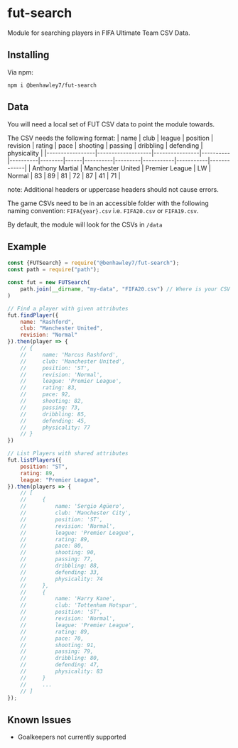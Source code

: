 # fut-search
Module for searching players in FIFA Ultimate Team CSV Data.

## Installing
Via npm:
```
npm i @benhawley7/fut-search
```

## Data
You will need a local set of FUT CSV data to point the module towards.


The CSV needs the following format:
| name            | club              | league         | position | revision | rating | pace | shooting | passing | dribbling | defending | physicality |
|-----------------|-------------------|----------------|----------|----------|--------|------|----------|---------|-----------|-----------|-------------|
| Anthony Martial | Manchester United | Premier League | LW       | Normal   | 83     | 89   | 81       | 72      | 87        | 41        | 71          |

note: Additional headers or uppercase headers should not cause errors.

The game CSVs need to be in an accessible folder with the following naming convention: `FIFA{year}.csv` i.e. `FIFA20.csv` or `FIFA19.csv`.

By default, the module will look for the CSVs in `/data`

## Example

```js
const {FUTSearch} = require("@benhawley7/fut-search");
const path = require("path");

const fut = new FUTSearch(
    path.join(__dirname, "my-data", "FIFA20.csv") // Where is your CSV data stored?
)

// Find a player with given attributes
fut.findPlayer({
    name: "Rashford",
    club: "Manchester United",
    revision: "Normal"
}).then(player => {
    // {
    //     name: 'Marcus Rashford',
    //     club: 'Manchester United',
    //     position: 'ST',
    //     revision: 'Normal',
    //     league: 'Premier League',
    //     rating: 83,
    //     pace: 92,
    //     shooting: 82,
    //     passing: 73,
    //     dribbling: 85,
    //     defending: 45,
    //     physicality: 77
    // }
})

// List Players with shared attributes
fut.listPlayers({
    position: "ST",
    rating: 89,
    league: "Premier League",
}).then(players => {
    // [
    //     {
    //         name: 'Sergio Agüero',
    //         club: 'Manchester City',
    //         position: 'ST',
    //         revision: 'Normal',
    //         league: 'Premier League',
    //         rating: 89,
    //         pace: 80,
    //         shooting: 90,
    //         passing: 77,
    //         dribbling: 88,
    //         defending: 33,
    //         physicality: 74
    //     },
    //     {
    //         name: 'Harry Kane',
    //         club: 'Tottenham Hotspur',
    //         position: 'ST',
    //         revision: 'Normal',
    //         league: 'Premier League',
    //         rating: 89,
    //         pace: 70,
    //         shooting: 91,
    //         passing: 79,
    //         dribbling: 80,
    //         defending: 47,
    //         physicality: 83
    //     }
    //     ...
    // ]
});
```

## Known Issues
- Goalkeepers not currently supported